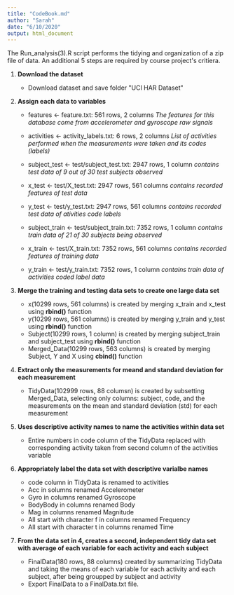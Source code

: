 ```yaml
---
title: "CodeBook.md"
author: "Sarah"
date: "6/10/2020"
output: html_document
---
```


The Run_analysis(3).R script performs the tidying and organization of a zip file
of data. An additional 5 steps are required by course project's critiera.

1. **Download the dataset**
    - Download dataset and save folder "UCI HAR Dataset"

2. **Assign each data to variables** 
    - features <- feature.txt: 561 rows, 2 columns
    *The features for this database come from accelerometer and gyroscope raw*
    *signals*

    - activities <- activity_labels.txt: 6 rows, 2 columns
    *List of activities performed when the measurements were taken and its codes
    (labels)*

    - subject_test <- test/subject_test.txt: 2947 rows, 1 column
    *contains test data of 9 out of 30 test subjects observed*
    
    - x_test <- test/X_test.txt: 2947 rows, 561 columns
    *contains recorded features of test data*
    
    - y_test <- test/y_test.txt: 2947 rows, 561 columns
    *contains recorded test data of ativities code labels*
    
    - subject_train <- test/subject_train.txt: 7352 rows, 1 column 
    *contains train data of 21 of 30 subjects being observed*
    
    - x_train <- test/X_train.txt: 7352 rows, 561 columns
    *contains recorded features of training data*
    
    - y_train <- test/y_train.txt: 7352 rows, 1 column
    *contains train data of activities coded label data* 
    
3. **Merge the training and testing data sets to create one large data set**
    - x(10299 rows, 561 columns) is created by merging x_train and x_test using 
    **rbind()** function
    - y(10299 rows, 561 columns) is created by merging y_train and y_test using 
    **rbind()** function
    - Subject(10299 rows, 1 column) is created by merging subject_train and 
    subject_test using **rbind()** function
    - Merged_Data(10299 rows, 563 columns) is created by merging Subject, Y and
    X using **cbind()** function 

4. **Extract only the measurements for meand and standard deviation for each 
    measurement**
    - TidyData(102999 rows, 88 columsn) is created by subsetting Merged_Data, 
    selecting only columns: subject, code, and the measurements on the mean and
    standard deviation (std) for each measurement 

5. **Uses descriptive activity names to name the activities within data set**
    - Entire numbers in code column of the TidyData replaced with corresponding
    activity taken from second column of the activities variable

6. **Appropriately label the data set with descriptive varialbe names**
    - code column in TidyData is renamed to activities
    - Acc in solumns renamed Accelerometer
    - Gyro in columns renamed Gyroscope
    - BodyBody in columns renamed Body
    - Mag in columns renamed Magnitude
    - All start with character f in columns renamed Frequency
    - All start with character t in columns renamed Time

7. **From the data set in 4, creates a second, independent tidy data set with 
    average of each variable for each activity and each subject**
    - FinalData(180 rows, 88 columns) created by summarizing TidyData and taking
    the means of each variable for each activity and each subject, after being
    groupped by subject and activity
    - Export FinalData to a FinalData.txt file. 
    